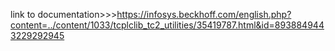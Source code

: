 link to documentation>>>https://infosys.beckhoff.com/english.php?content=../content/1033/tcplclib_tc2_utilities/35419787.html&id=8938849443229292945